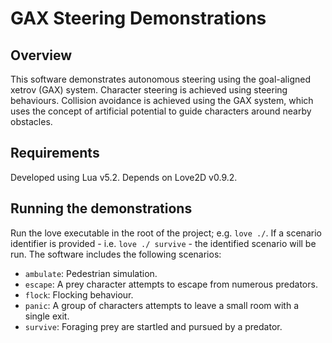 # GAX Steering Demonstrations

## Overview

This software demonstrates autonomous steering using the goal-aligned xetrov (GAX) system. Character steering is achieved using steering behaviours. Collision avoidance is achieved using the GAX system, which uses the concept of artificial potential to guide characters around nearby obstacles.

## Requirements

Developed using Lua v5.2. Depends on Love2D v0.9.2.

## Running the demonstrations

Run the love executable in the root of the project; e.g. `love ./`. If a scenario identifier is provided - i.e. `love ./ survive` - the identified scenario will be run. The software includes the following scenarios:

* `ambulate`: Pedestrian simulation.
* `escape`: A prey character attempts to escape from numerous predators.
* `flock`: Flocking behaviour.
* `panic`: A group of characters attempts to leave a small room with a single exit.
* `survive`: Foraging prey are startled and pursued by a predator.
